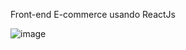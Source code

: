 Front-end E-commerce usando ReactJs

![image](https://user-images.githubusercontent.com/85243693/180488712-c2ace9fa-af82-42ad-bea9-08da0c660155.png)
